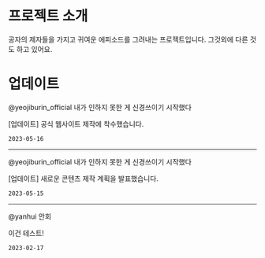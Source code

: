 
# 프로젝트 소개

공자의 제자들을 가지고 귀여운 에피소드를 그려내는 프로젝트입니다. 그것외에 다른 것도 하고 있어요.

# 업데이트

@yeojiburin_official 내가 인하지 못한 게 신경쓰이기 시작했다

[업데이트] 공식 웹사이트 제작에 착수했습니다.

`2023-05-16`

---

@yeojiburin_official 내가 인하지 못한 게 신경쓰이기 시작했다

[업데이트] 새로운 콘텐츠 제작 계획을 발표했습니다.

`2023-05-15`

---

@yanhui 안회

이건 테스트!

`2023-02-17`
